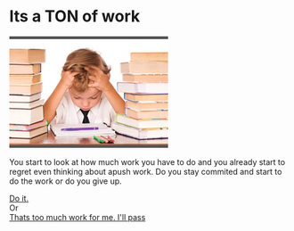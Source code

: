 # Its a TON of work     

![](stress.jpg)


You start to look at how much work you have to do and you already start to regret even thinking about apush work. Do you stay commited and start to do the work or do you give up. 

[Do it.](do-it.md)  
Or  
[Thats too much work for me. I'll pass](skip.md)